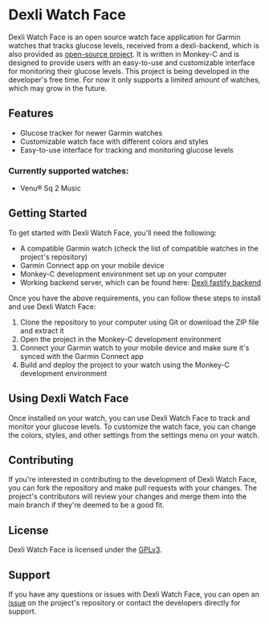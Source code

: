 # Dexli Watch Face
Dexli Watch Face is an open source watch face application for Garmin watches that tracks glucose levels, received from a dexli-backend, which is also provided as [open-source project](https://github.com/deviammx/dexli-fastify-backend). It is written in Monkey-C and is designed to provide users with an easy-to-use and customizable interface for monitoring their glucose levels.
This project is being developed in the developer's free time. For now it only supports a limited amount of watches, which may grow in the future.

## Features
- Glucose tracker for newer Garmin watches
- Customizable watch face with different colors and styles
- Easy-to-use interface for tracking and monitoring glucose levels

### Currently supported watches:
- Venu® Sq 2 Music

## Getting Started
To get started with Dexli Watch Face, you'll need the following:

- A compatible Garmin watch (check the list of compatible watches in the project's repository)
- Garmin Connect app on your mobile device
- Monkey-C development environment set up on your computer
- Working backend server, which can be found here: [Dexli fastify backend](https://github.com/deviammx/dexli-fastify-backend)

Once you have the above requirements, you can follow these steps to install and use Dexli Watch Face:

1. Clone the repository to your computer using Git or download the ZIP file and extract it
2. Open the project in the Monkey-C development environment
3. Connect your Garmin watch to your mobile device and make sure it's synced with the Garmin Connect app
4. Build and deploy the project to your watch using the Monkey-C development environment

## Using Dexli Watch Face
Once installed on your watch, you can use Dexli Watch Face to track and monitor your glucose levels. To customize the watch face, you can change the colors, styles, and other settings from the settings menu on your watch.

## Contributing
If you're interested in contributing to the development of Dexli Watch Face, you can fork the repository and make pull requests with your changes. The project's contributors will review your changes and merge them into the main branch if they're deemed to be a good fit.

## License
Dexli Watch Face is licensed under the [GPLv3](https://www.gnu.org/licenses/gpl-3.0.en.html).

## Support
If you have any questions or issues with Dexli Watch Face, you can open an [issue](https://github.com/deviammx/dexli-watchface/issues) on the project's repository or contact the developers directly for support.